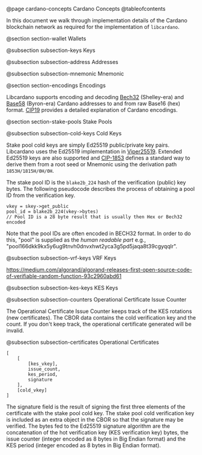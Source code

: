 @page cardano-concepts Cardano Concepts
@tableofcontents

In this document we walk through implementation details of the Cardano blockchain network
as required for the implementation of `libcardano`.

@section section-wallet Wallets

@subsection subsection-keys Keys

@subsection subsection-address Addresses

@subsection subsection-mnemonic Mnemonic

@section section-encodings Encodings

Libcardano supports encoding and decoding [Bech32](https://github.com/bitcoin/bips/blob/master/bip-0173.mediawiki) (Shelley-era) and [Base58](https://tools.ietf.org/id/draft-msporny-base58-01.html) (Byron-era) Cardano addresses to and from raw Base16 (hex) format. [CIP19](https://cips.cardano.org/cips/cip19/) provides a detailed explanation of Cardano encodings.

@section section-stake-pools Stake Pools

@subsection subsection-cold-keys Cold Keys

Stake pool cold keys are simply Ed25519 public/private key pairs.
Libcardano uses the Ed25519 implementation in [Viper25519](https://gitlab.com/viperscience/viper25519).
Extended Ed25519 keys are also supported and [CIP-1853](https://github.com/cardano-foundation/CIPs/tree/master/CIP-1853) defines a standard way to derive them from a root seed or Mnemonic using the derivation path `1853H/1815H/0H/0H`.

The stake pool ID is the `blake2b_224` hash of the verification (public) key bytes.
The following pseudocode describes the process of obtaining a pool ID from the verification key.

    vkey = skey->get_public
    pool_id = blake2b_224(vkey->bytes)
    // Pool ID is a 28 byte result that is usually then Hex or Bech32 encoded

Note that the pool IDs are often encoded in BECH32 format. In order to do this, "pool" is supplied as the _human readable part_ e.g., "pool166dkk9kx5y6ug9tnvh0dnvxhwt2yca3g5pd5jaqa8t39cgyqqlr".

@subsection subsection-vrf-keys VRF Keys

https://medium.com/algorand/algorand-releases-first-open-source-code-of-verifiable-random-function-93c2960abd61

@subsection subsection-kes-keys KES Keys

@subsection subsection-counters Operational Certificate Issue Counter

The Operational Certificate Issue Counter keeps track of the KES rotations (new certificates).
The CBOR data contains the cold verification key and the count.
If you don't keep track, the operational certificate generated will be invalid. 

@subsection subsection-certificates Operational Certificates

    [
        [
            [kes_vkey],
            issue_count,
            kes_period,
            signature
        ],
        [cold_vkey]
    ]

The signature field is the result of signing the first three elements of the certificate with the stake pool cold key.
The stake pool cold verification key is included as an extra object in the CBOR so that the signature may be verified.
The bytes fed to the Ed25519 signature algorithm are the concatenation of the hot verification key (KES verification key) bytes, the issue counter (integer encoded as 8 bytes in Big Endian format) and the KES period (integer encoded as 8 bytes in Big Endian format).
